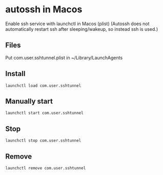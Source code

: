 # autossh in Macos
Enable ssh service with launchctl in Macos (plist)
(Autossh does not automatically restart ssh after sleeping/wakeup, so instead ssh is used.)

## Files
Put com.user.sshtunnel.plist in ~/Library/LaunchAgents

## Install

`launchctl load com.user.sshtunnel`

## Manually start

`launchctl start com.user.sshtunnel`

## Stop

`launchctl stop com.user.sshtunnel`

## Remove

`launchctl remove com.user.sshtunnel`
